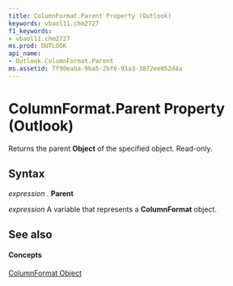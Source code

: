 ```yaml
---
title: ColumnFormat.Parent Property (Outlook)
keywords: vbaol11.chm2727
f1_keywords:
- vbaol11.chm2727
ms.prod: OUTLOOK
api_name:
- Outlook.ColumnFormat.Parent
ms.assetid: 7f90eaba-9ba5-2bf6-91a3-3872ee052d4a
---
```



# ColumnFormat.Parent Property (Outlook)

Returns the parent  **Object** of the specified object. Read-only.


## Syntax

 _expression_ . **Parent**

 _expression_ A variable that represents a **ColumnFormat** object.


## See also


#### Concepts


[ColumnFormat Object](columnformat-object-outlook.md)

